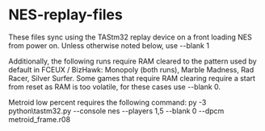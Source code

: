 # NES-replay-files

These files sync using the TAStm32 replay device on a front loading NES from power on.
Unless otherwise noted below, use --blank 1

Additionally, the following runs require RAM cleared to the pattern used by default in FCEUX / BizHawk: Monopoly (both runs), Marble Madness, Rad Racer, Silver Surfer. Some games that require RAM clearing require a start from reset as RAM is too volatile, for these cases use --blank 0.

Metroid low percent requires the following command:
py -3 python\tastm32.py --console nes --players 1,5 --blank 0 --dpcm metroid_frame.r08
